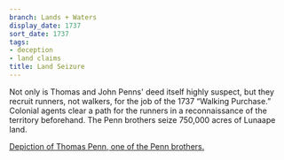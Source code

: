 ```yaml
---
branch: Lands + Waters
display_date: 1737
sort_date: 1737
tags:
- deception
- land claims
title: Land Seizure
---
```


Not only is Thomas and John Penns' deed itself highly suspect, but they recruit runners, not walkers, for the job of the 1737 “Walking Purchase.” Colonial agents clear a path for the runners in a reconnaissance of the territory beforehand. The Penn brothers seize 750,000 acres of Lunaape land.

[Depiction of Thomas Penn, one of the Penn brothers.](https://commons.wikimedia.org/wiki/File:Thomas_Penn_by_Arthur_Devis_(1712-1787).jpg#/media/File:Thomas_Penn_by_Arthur_Devis_(1712-1787).jpg)
